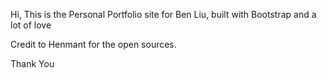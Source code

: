 Hi, This is the Personal Portfolio site for Ben Liu, built with Bootstrap and a lot of love

Credit to Henmant for the open sources.

Thank You
